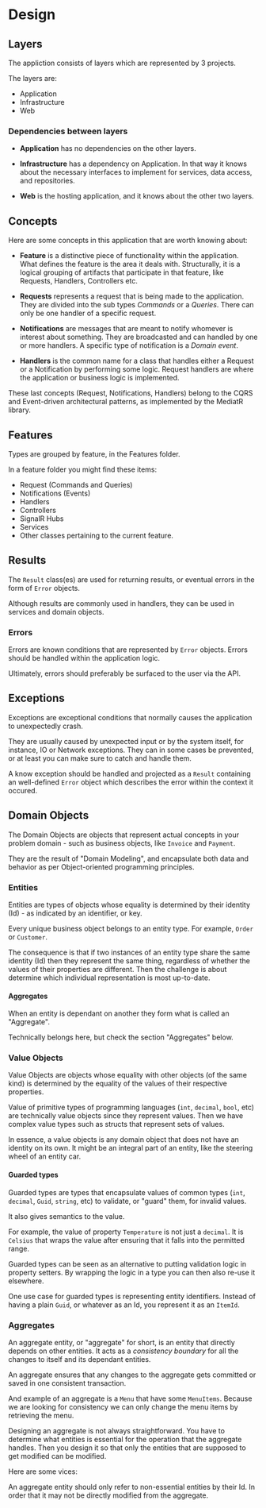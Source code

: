# Design

## Layers

The appliction consists of layers which are represented by 3 projects.

The layers are:

* Application
* Infrastructure
* Web

### Dependencies between layers

* **Application** has no dependencies on the other layers.

* **Infrastructure** has a dependency on Application. In that way it knows about the necessary interfaces to implement for services, data access, and repositories.

* **Web** is the hosting application, and it knows about the other two layers.

## Concepts

Here are some concepts in this application that are worth knowing about:

* **Feature** is a distinctive piece of functionality within the application. What defines the feature is the area it deals with. Structurally, it is a logical grouping of artifacts that participate in that feature, like Requests, Handlers, Controllers etc.

* **Requests** represents a request that is being made to the application. They are divided into the sub types _Commands_ or a _Queries_. There can only be one handler of a specific request.

* **Notifications** are messages that are meant to notify whomever is interest about something. They are broadcasted and can handled by one or more handlers. A specific type of notification is a _Domain event_.

* **Handlers** is the common name for a class that handles either a Request or a Notification by performing some logic. Request handlers are where the application or business logic is implemented.

These last concepts (Request, Notifications, Handlers) belong to the CQRS and Event-driven architectural patterns, as implemented by the MediatR library.

## Features

Types are grouped by feature, in the Features folder.

In a feature folder you might find these items:

* Request (Commands and Queries)
* Notifications (Events)
* Handlers
* Controllers
* SignalR Hubs
* Services
* Other classes pertaining to the current feature.

## Results

The ``Result`` class(es) are used for returning results, or eventual errors in the form of ``Error`` objects.

Although results are commonly used in handlers, they can be used in services and domain objects.

### Errors

Errors are known conditions that are represented by ``Error`` objects. Errors should be handled within the application logic.

Ultimately, errors should preferably be surfaced to the user via the API.

## Exceptions

Exceptions are exceptional conditions that normally causes the application to unexpectedly crash.

They are usually caused by unexpected input or by the system itself, for instance, IO or Network exceptions. They can in some cases be prevented, or at least you can make sure to catch and handle them.

A know exception should be handled and projected as a ``Result`` containing an well-defined ``Error`` object which describes the error within the context it occured.

## Domain Objects

The Domain Objects are objects that represent actual concepts in your problem domain - such as business objects, like ```Invoice``` and ```Payment```.

They are the result of "Domain Modeling", and encapsulate both data and behavior as per Object-oriented programming principles.

### Entities

Entities are types of objects whose equality is determined by their identity (Id) - as indicated by an identifier, or key.

Every unique business object belongs to an entity type. For example, ``Order`` or ``Customer``. 

The consequence is that if two instances of an entity type share the same identity (Id) then they represent the same thing, regardless of whether the values of their properties are different. Then the challenge is about determine which individual representation is most up-to-date.

#### Aggregates

When an entity is dependant on another they  form what is called an "Aggregate". 

Technically belongs here, but check the section "Aggregates" below.

### Value Objects

Value Objects are objects whose equality with other objects (of the same kind) is determined by the equality of the values of their respective properties.

Value of primitive types of programming languages (``int``, ``decimal``, ``bool``, etc) are technically value objects since they represent values. Then we have complex value types such as structs that represent sets of values.

In essence, a value objects is any domain object that does not have an identity on its own. It might be an integral part of an entity, like the steering wheel of an entity car.

#### Guarded types

Guarded types are types that encapsulate values of common types (``int``, ``decimal``, ``Guid``, ``string``, etc) to validate, or "guard" them, for invalid values. 

It also gives semantics to the value.

For example, the value of property ```Temperature``` is not just a ``decimal``. It is ``Celsius`` that wraps the value after ensuring that it falls into the permitted range.

Guarded types can be seen as an alternative to putting validation logic in property setters. By wrapping the logic in a type you can then also re-use it elsewhere.

One use case for guarded types is representing entity identifiers. Instead of having a plain ```Guid```, or whatever as an Id, you represent it as an ```ItemId```.

### Aggregates

An aggregate entity, or "aggregate" for short, is an entity that directly depends on other entities. It acts as a _consistency boundary_ for all the changes to itself and its dependant entities. 

An aggregate ensures that any changes to the aggregate gets committed or saved in one consistent transaction.

And example of an aggregate is a ```Menu``` that have some ```MenuItems```. Because we are looking for consistency we can only change the menu items by retrieving the menu.

Designing an aggregate is not always straightforward. You have to determine what entities is essential for the operation that the aggregate handles. Then you design it so that only the entities that are supposed to get modified can be modified.

Here are some vices:

An aggregate entity should only refer to non-essential entities by their Id. In order that it may not be directly modified from the aggregate.